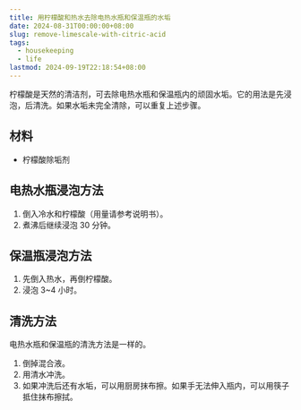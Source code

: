 ```yaml
---
title: 用柠檬酸和热水去除电热水瓶和保温瓶的水垢
date: 2024-08-31T00:00:00+08:00
slug: remove-limescale-with-citric-acid
tags:
  - housekeeping
  - life
lastmod: 2024-09-19T22:18:54+08:00
---
```


柠檬酸是天然的清洁剂，可去除电热水瓶和保温瓶内的顽固水垢。它的用法是先浸泡，后清洗。如果水垢未完全清除，可以重复上述步骤。

## 材料

- 柠檬酸除垢剂

## 电热水瓶浸泡方法

1. 倒入冷水和柠檬酸（用量请参考说明书）。
2. 煮沸后继续浸泡 30 分钟。

## 保温瓶浸泡方法

1. 先倒入热水，再倒柠檬酸。
2. 浸泡 3~4 小时。

## 清洗方法

电热水瓶和保温瓶的清洗方法是一样的。

1. 倒掉混合液。
2. 用清水冲洗。
3. 如果冲洗后还有水垢，可以用厨房抹布擦。如果手无法伸入瓶内，可以用筷子抵住抹布擦拭。